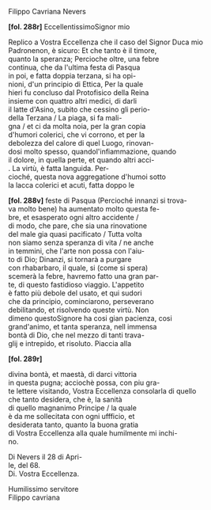 Filippo Cavriana
Nevers



**[fol. 288r]**
EccellentissimoSignor mio

  
Replico a Vostra Eccellenza che il caso del Signor Duca mio   
Padronenon, è sicuro: Et che tanto è il timore,   
quanto la speranza; Percioche oltre, una febre   
continua, che da l'ultima festa di Pasqua   
in poi, e fatta doppia terzana, si ha opi-  
nioni, d'un principio di Ettica, Per la quale  
hieri fu concluso dal Protofisico della Reina  
insieme con quattro altri medici, di darli   
il latte d'Asino, subito che cessino gli perio-  
 della Terzana / La piaga, si fa mali-  
gna / et ci da molta noia, per la gran copia   
d'humori colerici, che vi corrono, et per la   
debolezza del calore di quel Luogo, rinovan-  
dosi molto spesso, quandol'infiammazione, quando  
il dolore, in quella perte, et quando altri acci-  
. La virtù, è fatta languida. Per-  
cioché, questa nova aggregatione d'humoi sotto   
la lacca colerici et acuti, fatta doppo le


**[fol. 288v]**
feste di Pasqua (Percioché innanzi si trova-  
va molto bene) ha aumentato molto questa fe-  
bre, et esasperato ogni altro accidente /   
di modo, che pare, che sia una rinovatione   
del male gia quasi pacificato / Tutta volta   
non siamo senza speranza di vita / ne anche   
in temmini, che l'arte non possa con l'aiu-  
to di Dio; Dinanzi, si tornarà a purgare   
con rhabarbaro, il quale, si (come si spera)   
scemerà la febre, havremo fatto una gran par-  
te, di questo fastidioso viaggio. L'appetito   
è fatto più debole del usato, et qui sudori   
che da principio, cominciarono, perseverano   
debilitando, et risolvendo queste virtù. Non   
dimeno questoSignore ha cosi gian pacienza, cosi   
grand'animo, et tanta speranza, nell immensa   
bontà di Dio, che nel mezzo di tanti trava-  
glij e intrepido, et risoluto. Piaccia alla


**[fol. 289r]**
  
divina bontà, et maestà, di darci vittoria   
in questa pugna; acciochè possa, con piu gra-  
te lettere visitando, Vostra Eccellenza consolarla di quello  
che tanto desidera, che è, la sanità   
di quello magnanimo Principe / la quale   
è da me sollecitata con ogni uffficio, et   
desiderata tanto, quanto la buona gratia  
di Vostra Eccellenza alla quale humilmente mi inchi-  
no.

Di Nevers il 28 di Apri-  
le, del 68.  
Di. Vostra Eccellenza.
           
Humilissimo servitore  
Filippo cavriana

